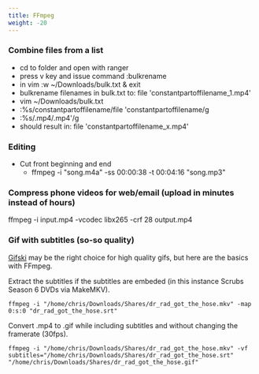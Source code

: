 ```yaml
---
title: FFmpeg
weight: -20
---
```


### Combine files from a list
- cd to folder and open with ranger
- press v key and issue command :bulkrename
- in vim :w ~/Downloads/bulk.txt & exit
- bulkrename filenames in bulk.txt to: file 'constantpartoffilename_1.mp4'
- vim ~/Downloads/bulk.txt
- :%s/constantpartoffilename/file 'constantpartoffilename/g
- :%s/.mp4/.mp4'/g
- should result in: file 'constantpartoffilename_x.mp4'

### Editing
- Cut front beginning and end
    - ffmpeg -i "song.m4a" -ss 00:00:38 -t 00:04:16 "song.mp3"

### Compress phone videos for web/email (upload in minutes instead of hours)
ffmpeg -i input.mp4 -vcodec libx265 -crf 28 output.mp4

### Gif with subtitles (so-so quality)
[Gifski](https://gif.ski/) may be the right choice for high quality gifs, but here are the basics with FFmpeg.

Extract the subtitles if the subtitles are embeded (in this instance Scrubs Season 6 DVDs via MakeMKV).
```
ffmpeg -i "/home/chris/Downloads/Shares/dr_rad_got_the_hose.mkv" -map 0:s:0 "dr_rad_got_the_hose.srt"
```
Convert .mp4 to .gif while including subtitles and without changing the framerate (30fps).
```
ffmpeg -i "/home/chris/Downloads/Shares/dr_rad_got_the_hose.mkv" -vf subtitles="/home/chris/Downloads/Shares/dr_rad_got_the_hose.srt" "/home/chris/Downloads/Shares/dr_rad_got_the_hose.gif"
```
